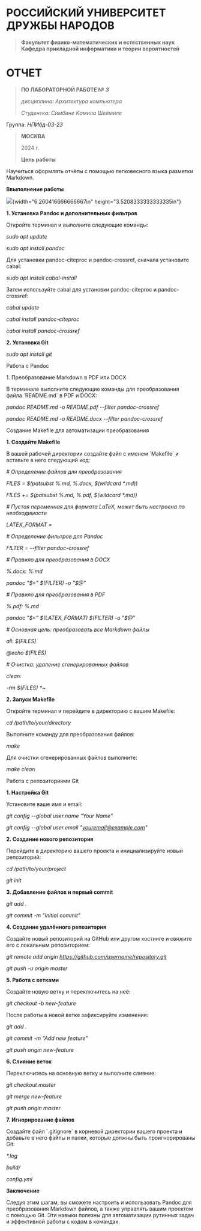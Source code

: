 РОССИЙСКИЙ УНИВЕРСИТЕТ ДРУЖБЫ НАРОДОВ
=====================================

> **Факультет физико-математических и естественных наук Кафедра
> прикладной информатики и теории вероятностей**

ОТЧЕТ
=====

> **ПО ЛАБОРАТОРНОЙ РАБОТЕ №** ***3***
>
> *дисциплина: Архитектура компьютера*
>
> *Студентка: Симбине Камила Шеймиле*

Группа: *НПИбд-03-23*

> **МОСКВА**
>
> 2024 г.
>
> **Цель работы**

Научиться оформлять отчёты с помощью легковесного языка разметки
Markdown.

**Ввыполнение работы**

![](media/image1.png){width="6.260416666666667in"
height="3.5208333333333335in"}

**1. Установка Pandoc и дополнительных фильтров**

Откройте терминал и выполните следующие команды:

*sudo apt update*

*sudo apt install pandoc*

Для установки pandoc-citeproc и pandoc-crossref, сначала установите
cabal:

*sudo apt install cabal-install*

Затем используйте cabal для установки pandoc-citeproc и pandoc-crossref:

*cabal update*

*cabal install pandoc-citeproc*

*cabal install pandoc-crossref*

**2. Установка Git**

*sudo apt install git*

Работа с Pandoc

1\. Преобразование Markdown в PDF или DOCX

В терминале выполните следующие команды для преобразования файла
\`README.md\` в PDF и DOCX:

*pandoc README.md -o README.pdf --filter pandoc-crossref*

*pandoc README.md -o README.docx --filter pandoc-crossref*

Создание Makefile для автоматизации преобразования

**1. Создайте Makefile**

В вашей рабочей директории создайте файл с именем \`Makefile\` и
вставьте в него следующий код:

*\# Определение файлов для преобразования*

*FILES = \$(patsubst %.md, %.docx, \$(wildcard \*.md))*

*FILES += \$(patsubst %.md, %.pdf, \$(wildcard \*.md))*

*\# Пустая переменная для формата LaTeX, может быть настроена по
необходимости*

*LATEX\_FORMAT =*

*\# Определение фильтров для Pandoc*

*FILTER = --filter pandoc-crossref*

*\# Правило для преобразования в DOCX*

*%.docx: %.md*

*pandoc "\$&lt;" \$(FILTER) -o "\$@"*

*\# Правило для преобразования в PDF*

*%.pdf: %.md*

*pandoc "\$&lt;" \$(LATEX\_FORMAT) \$(FILTER) -o "\$@"*

*\# Основная цель: преобразовать все Markdown файлы*

*all: \$(FILES)*

*@echo \$(FILES)*

*\# Очистка: удаление сгенерированных файлов*

*clean:*

*-rm \$(FILES) \*\~*

**2. Запуск Makefile**

Откройте терминал и перейдите в директорию с вашим Makefile:

*cd /path/to/your/directory*

Выполните команду для преобразования файлов:

*make*

Для очистки сгенерированных файлов выполните:

*make clean*

Работа с репозиториями Git

**1. Настройка Git**

Установите ваше имя и email:

*git config --global user.name "Your Name"*

*git config --global user.email "youremail@example.com"*

**2. Создание нового репозитория**

Перейдите в директорию вашего проекта и инициализируйте новый
репозиторий:

*cd /path/to/your/project*

*git init*

**3. Добавление файлов и первый commit**

*git add .*

*git commit -m "Initial commit"*

**4. Создание удалённого репозитория**

Создайте новый репозиторий на GitHub или другом хостинге и свяжите его с
локальным репозиторием:

*git remote add origin https://github.com/username/repository.git*

*git push -u origin master*

**5. Работа с ветками**

Создайте новую ветку и переключитесь на неё:

*git checkout -b new-feature*

После работы в новой ветке зафиксируйте изменения:

*git add .*

*git commit -m "Add new feature"*

*git push origin new-feature*

**6. Слияние веток**

Переключитесь на основную ветку и выполните слияние:

*git checkout master*

*git merge new-feature*

*git push origin master*

**7. Игнорирование файлов**

Создайте файл \`.gitignore\` в корневой директории вашего проекта и
добавьте в него файлы и папки, которые должны быть проигнорированы Git:

*\*.log*

*build/*

*config.yml*

**Заключение**

Следуя этим шагам, вы сможете настроить и использовать Pandoc для
преобразования Markdown файлов, а также управлять вашим проектом с
помощью Git. Эти навыки полезны для автоматизации рутинных задач и
эффективной работы с кодом в командах.
